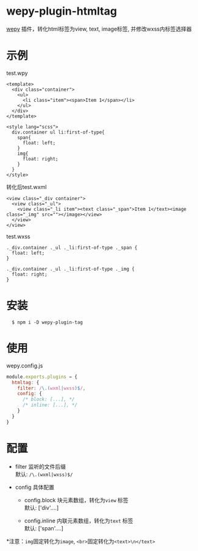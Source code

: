 # wepy-plugin-htmltag

[wepy](https://github.com/Tencent/wepy) 插件，转化html标签为view, text, image标签, 并修改wxss内标签选择器

# 示例

test.wpy
```
<template>
  <div class="container">
    <ul>
      <li class="item"><span>Item 1</span></li>
    </ul>
  </div>
</template>

<style lang="scss">
  div.container ul li:first-of-type{
    span{
      float: left;
    }
    img{
      float: right;
    }
  }
</style>
```

转化后test.wxml
```
<view class="_div container">
  <view class="_ul">
    <view class="_li item"><text class="_span">Item 1</text><image class="_img" src=""></image></view>
  </view>
</view>
```

test.wxss
```
._div.container ._ul ._li:first-of-type ._span {
  float: left;
}

._div.container ._ul ._li:first-of-type ._img {
  float: right;
}
```

# 安装

```
  $ npm i -D wepy-plugin-tag
```

# 使用

wepy.config.js
```javascript
module.exports.plugins = {
  htmltag: {
    filter: /\.(wxml|wxss)$/,
    config: {
      /* block: [...], */
      /* inline: [...], */
    }
  }
}
```

# 配置

* filter 监听的文件后缀<br>
  默认: `/\.(wxml|wxss)$/`

* config 具体配置

  * config.block 块元素数组，转化为`view` 标签<br>
    默认: ['div'....]

  * config.inline 内联元素数组，转化为`text` 标签<br>
    默认: ['span'....]

\*注意：`img`固定转化为`image`, `<br>`固定转化为`<text>\n</text>`
